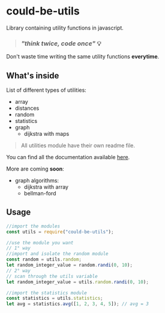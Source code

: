 # could-be-utils

Library containing utility functions in javascript.

> ### _"think twice, code once"_ 💡

Don't waste time writing the same utility functions **everytime**.

## What's inside

List of different types of utilities:

- array
- distances
- random
- statistics
- graph
  - dijkstra with maps

> All utilities module have their own readme file.

You can find all the documentation available [here](https://davide97g.github.io/could-be-utils/docs/index.html).

More are coming **soon**:

- graph algorithms:
  - dijkstra with array
  - bellman-ford

## Usage

```javascript
//import the modules
const utils = require("could-be-utils");

//use the module you want
// 1° way
//import and isolate the random module
const random = utils.random;
let random_integer_value = random.randi(0, 10);
// 2° way
// scan through the utils variable
let random_integer_value = utils.random.randi(0, 10);

//import the statistics module
const statistics = utils.statistics;
let avg = statistics.avg([1, 2, 3, 4, 5]); // avg = 3
```
